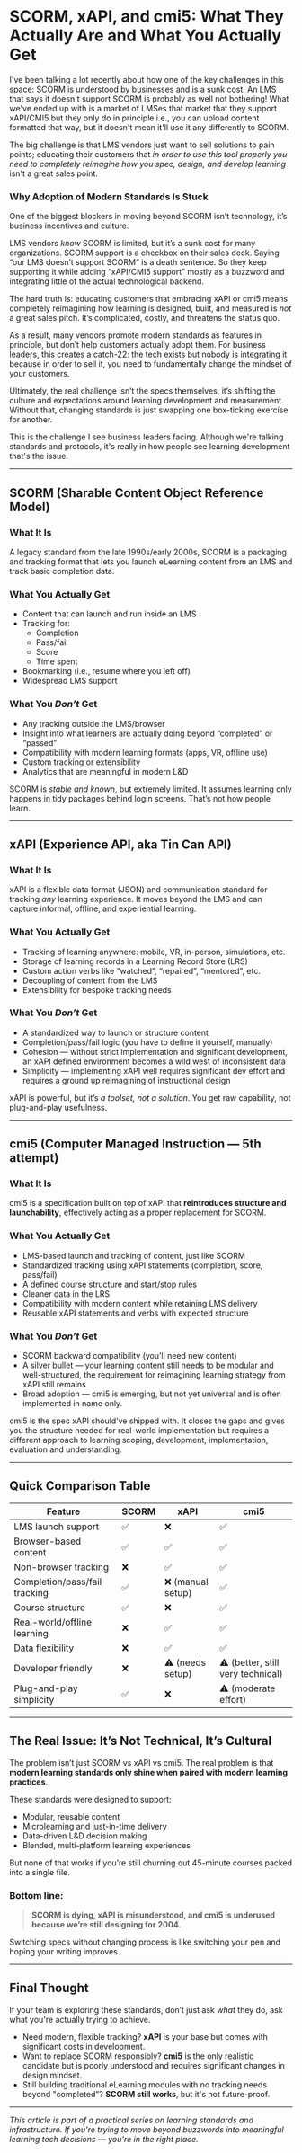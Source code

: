 # SCORM, xAPI, and cmi5: What They Actually Are and What You Actually Get

I've been talking a lot recently about how one of the key challenges in this space: SCORM is understood by businesses and is a sunk cost. An LMS that says it doesn't support SCORM is probably as well not bothering! What we've ended up with is a market of LMSes that market that they support xAPI/CMI5 but they only do in principle i.e., you can upload content formatted that way, but it doesn't mean it'll use it any differently to SCORM.

The big challenge is that LMS vendors just want to sell solutions to pain points; educating their customers that _in order to use this tool properly you need to completely reimagine how you spec, design, and develop learning_ isn't a great sales point.

### Why Adoption of Modern Standards Is Stuck

One of the biggest blockers in moving beyond SCORM isn’t technology, it’s business incentives and culture.

LMS vendors *know* SCORM is limited, but it’s a sunk cost for many organizations. SCORM support is a checkbox on their sales deck. Saying “our LMS doesn’t support SCORM” is a death sentence. So they keep supporting it while adding “xAPI/CMI5 support” mostly as a buzzword and integrating little of the actual technological backend.

The hard truth is: educating customers that embracing xAPI or cmi5 means completely reimagining how learning is designed, built, and measured is *not* a great sales pitch. It’s complicated, costly, and threatens the status quo.

As a result, many vendors promote modern standards as features in principle, but don’t help customers actually adopt them. For business leaders, this creates a catch-22: the tech exists but nobody is integrating it because in order to sell it, you need to fundamentally change the mindset of your customers.

Ultimately, the real challenge isn’t the specs themselves, it’s shifting the culture and expectations around learning development and measurement. Without that, changing standards is just swapping one box-ticking exercise for another.

This is the challenge I see business leaders facing. Although we're talking standards and protocols, it's really in how people see learning development that's the issue.

---

## SCORM (Sharable Content Object Reference Model)

### What It Is

A legacy standard from the late 1990s/early 2000s, SCORM is a packaging and tracking format that lets you launch eLearning content from an LMS and track basic completion data.

### What You Actually Get

- Content that can launch and run inside an LMS  
- Tracking for:  
  - Completion  
  - Pass/fail  
  - Score  
  - Time spent  
- Bookmarking (i.e., resume where you left off)  
- Widespread LMS support

### What You *Don’t* Get

- Any tracking outside the LMS/browser  
- Insight into what learners are actually doing beyond “completed” or “passed”  
- Compatibility with modern learning formats (apps, VR, offline use)  
- Custom tracking or extensibility  
- Analytics that are meaningful in modern L&D

SCORM is *stable and known*, but extremely limited. It assumes learning only happens in tidy packages behind login screens. That’s not how people learn.

---

## xAPI (Experience API, aka Tin Can API)

### What It Is

xAPI is a flexible data format (JSON) and communication standard for tracking *any* learning experience. It moves beyond the LMS and can capture informal, offline, and experiential learning.

### What You Actually Get

- Tracking of learning anywhere: mobile, VR, in-person, simulations, etc.  
- Storage of learning records in a Learning Record Store (LRS)  
- Custom action verbs like “watched”, “repaired”, “mentored”, etc.  
- Decoupling of content from the LMS  
- Extensibility for bespoke tracking needs

### What You *Don’t* Get

- A standardized way to launch or structure content  
- Completion/pass/fail logic (you have to define it yourself, manually)  
- Cohesion — without strict implementation and significant development, an xAPI defined environment becomes a wild west of inconsistent data  
- Simplicity — implementing xAPI well requires significant dev effort and requires a ground up reimagining of instructional design

xAPI is powerful, but it’s *a toolset, not a solution*. You get raw capability, not plug-and-play usefulness.

---

## cmi5 (Computer Managed Instruction — 5th attempt)

### What It Is

cmi5 is a specification built on top of xAPI that **reintroduces structure and launchability**, effectively acting as a proper replacement for SCORM.

### What You Actually Get

- LMS-based launch and tracking of content, just like SCORM  
- Standardized tracking using xAPI statements (completion, score, pass/fail)  
- A defined course structure and start/stop rules  
- Cleaner data in the LRS  
- Compatibility with modern content while retaining LMS delivery  
- Reusable xAPI statements and verbs with expected structure

### What You *Don’t* Get

- SCORM backward compatibility (you’ll need new content)  
- A silver bullet — your learning content still needs to be modular and well-structured, the requirement for reimagining learning strategy from xAPI still remains  
- Broad adoption — cmi5 is emerging, but not yet universal and is often implemented in name only.

cmi5 is the spec xAPI should’ve shipped with. It closes the gaps and gives you the structure needed for real-world implementation but requires a different approach to learning scoping, development, implementation, evaluation and understanding.

---

## Quick Comparison Table

| Feature                       | SCORM       | xAPI                 | cmi5                       |
|------------------------------|-------------|----------------------|----------------------------|
| LMS launch support            | ✅          | ❌                   | ✅                         |
| Browser-based content         | ✅          | ✅                   | ✅                         |
| Non-browser tracking          | ❌          | ✅                   | ✅                         |
| Completion/pass/fail tracking | ✅          | ❌ (manual setup)    | ✅                         |
| Course structure             | ✅          | ❌                   | ✅                         |
| Real-world/offline learning   | ❌          | ✅                   | ✅                         |
| Data flexibility             | ❌          | ✅                   | ✅                         |
| Developer friendly           | ❌          | ⚠️ (needs setup)     | ⚠️ (better, still very technical) |
| Plug-and-play simplicity      | ✅          | ❌                   | ⚠️ (moderate effort)       |

---

## The Real Issue: It’s Not Technical, It’s Cultural

The problem isn’t just SCORM vs xAPI vs cmi5. The real problem is that **modern learning standards only shine when paired with modern learning practices**.

These standards were designed to support:

- Modular, reusable content  
- Microlearning and just-in-time delivery  
- Data-driven L&D decision making  
- Blended, multi-platform learning experiences

But none of that works if you’re still churning out 45-minute courses packed into a single file.

### Bottom line:

> **SCORM is dying, xAPI is misunderstood, and cmi5 is underused because we’re still designing for 2004.**

Switching specs without changing process is like switching your pen and hoping your writing improves.

---

## Final Thought

If your team is exploring these standards, don’t just ask *what* they do, ask what you're actually trying to achieve.  

- Need modern, flexible tracking? **xAPI** is your base but comes with significant costs in development.  
- Want to replace SCORM responsibly? **cmi5** is the only realistic candidate but is poorly understood and requires significant changes in design mindset.  
- Still building traditional eLearning modules with no tracking needs beyond "completed"? **SCORM still works**, but it's not future-proof.

---

*This article is part of a practical series on learning standards and infrastructure. If you're trying to move beyond buzzwords into meaningful learning tech decisions — you're in the right place.*
